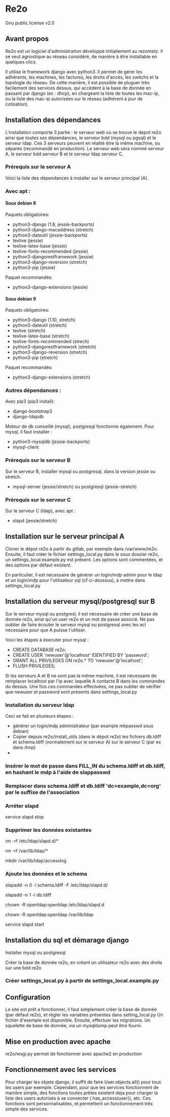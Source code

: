 # Re2o

Gnu public license v2.0

## Avant propos 

Re2o est un logiciel d'administration développé initiallement au rezometz. Il se veut agnostique au réseau considéré, de manière à être installable en quelques clics.

Il utilise le framework django avec python3. Il permet de gérer les adhérents, les machines, les factures, les droits d'accès, les switchs et la topologie du réseau.
De cette manière, il est possible de pluguer très facilement des services dessus, qui accèdent à la base de donnée en passant par django (ex : dhcp), en chargeant la liste de toutes les mac-ip, ou la liste des mac-ip autorisées sur le réseau (adhérent à jour de cotisation).

## Installation des dépendances

L'installation comporte 3 partie : le serveur web où se trouve le depot re2o ainsi que toutes ses dépendances, le serveur bdd (mysql ou pgsql) et le serveur ldap. Ces 3 serveurs peuvent en réalité être la même machine, ou séparés (recommandé en production).
Le serveur web sera nommé serveur A, le serveur bdd serveur B et le serveur ldap serveur C.

### Prérequis sur le serveur A

Voici la liste des dépendances à installer sur le serveur principal (A).

### Avec apt :

#### Sous debian 8
Paquets obligatoires:
 * python3-django (1.8, jessie-backports)
 * python3-django-macaddress (stretch)
 * python3-dateutil (jessie-backports)
 * texlive (jessie)
 * texlive-latex-base (jessie)
 * texlive-fonts-recommended (jessie)
 * python3-djangorestframework (jessie)
 * python3-django-reversion (stretch)
 * python3-pip (jessie)

Paquet recommandés:
 * python3-django-extensions (jessie)

#### Sous debian 9

Paquets obligatoires:
 * python3-django (1.10, stretch)
 * python3-dateutil (stretch)
 * texlive (stretch)
 * texlive-latex-base (stretch)
 * texlive-fonts-recommended (strech)
 * python3-djangorestframework (stretch)
 * python3-django-reversion (stretch)
 * python3-pip (stretch)

Paquet recommandés:
 * python3-django-extensions (stretch)


### Autres dépendances : 

Avec pip3 (pip3 install):
 * django-bootstrap3
 * django-ldapdb

Moteur de db conseillé (mysql), postgresql fonctionne également.
Pour mysql, il faut installer : 
 * python3-mysqldb (jessie-backports)
 * mysql-client

### Prérequis sur le serveur B

Sur le serveur B, installer mysql ou postgresql, dans la version jessie ou stretch.
 * mysql-server (jessie/stretch) ou postgresql (jessie-stretch)

### Prérequis sur le serveur C
Sur le serveur C (ldap), avec apt :
 * slapd (jessie/stretch)

## Installation sur le serveur principal A

Cloner le dépot re2o à partir du gitlab, par exemple dans /var/www/re2o.
Ensuite, il faut créer le fichier settings_local.py dans le sous dossier re2o, un settings_local.example.py est présent. Les options sont commentées, et des options par défaut existent.

En particulier, il est nécessaire de générer un login/mdp admin pour le ldap et un login/mdp pour l'utilisateur sql (cf ci-dessous), à mettre dans settings_local.py

## Installation du serveur mysql/postgresql sur B

Sur le serveur mysql ou postgresl, il est nécessaire de créer une base de donnée re2o, ainsi qu'un user re2o et un mot de passe associé. Ne pas oublier de faire écouter le serveur mysql ou postgresql avec les acl nécessaire pour que A puisse l'utiliser.

Voici les étapes à éxecuter pour mysql :
 * CREATE DATABASE re2o;
 * CREATE USER 'newuser'@'localhost' IDENTIFIED BY 'password';
 * GRANT ALL PRIVILEGES ON re2o.* TO 'newuser'@'localhost';
 * FLUSH PRIVILEGES;

Si les serveurs A et B ne sont pas la même machine, il est nécessaire de remplacer localhost par l'ip avec laquelle A contacte B dans les commandes du dessus.
Une fois ces commandes effectuées, ne pas oublier de vérifier que newuser et password sont présents dans settings_local.py

### Installation du serveur ldap

Ceci se fait en plusieurs étapes : 
 * générer un login/mdp administrateur (par example mkpasswd sous debian)
 * Copier depuis re2o/install_utils (dans le dépot re2o) les fichiers db.ldiff et schema.ldiff (normalement sur le serveur A) sur le serveur C (par ex dans /tmp)
 * 
### Insérer le mot de passe dans FILL_IN du schema.ldiff et db.ldiff, en hashant le mdp à l'aide de slappasswd

### Remplacer dans schema.ldiff et db.ldiff 'dc=example,dc=org' par le suffixe de l'association

### Arréter slapd

service slapd stop

### Supprimer les données existantes

rm -rf /etc/ldap/slapd.d/*

rm -rf /var/lib/ldap/*

mkdir /var/lib/ldap/accesslog

### Ajoute les données et le schema

slapadd -n 0 -l schema.ldiff -F /etc/ldap/slapd.d/

slapadd -n 1 -l db.ldiff

chown -R openldap:openldap /etc/ldap/slapd.d

chown -R openldap:openldap /var/lib/ldap

service slapd start

## Installation du sql et démarage django

Installer mysql ou postgresql

Créer la base de donnée re2o, en créant un utilisateur re2o avec des droits sur une bdd re2o

### Créer settings_local.py à partir de settings_local.example.py

## Configuration 

Le site est prêt a fonctionner, il faut simplement créer la base de donnée (par défaut re2o), et régler les variables présentes dans setting_local.py
Un fichier d'exemple est disponible.
Ensuite, effectuer les migrations. Un squelette de base de donnée, via un mysqldump peut être fourni.

## Mise en production avec apache

re2o/wsgi.py permet de fonctionner avec apache2 en production

## Fonctionnement avec les services

Pour charger les objets django, il suffit de faire User.objects.all() pour tous les users par exemple. 
Cependant, pour que les services fonctionnent de manière simple, des fonctions toutes prètes existent deja pour charger la liste des users autorisés à se connecter ( has_access(user)), etc. Ces fonctions sont personnalisables, et permettent un fonctionnement très simple des services.
